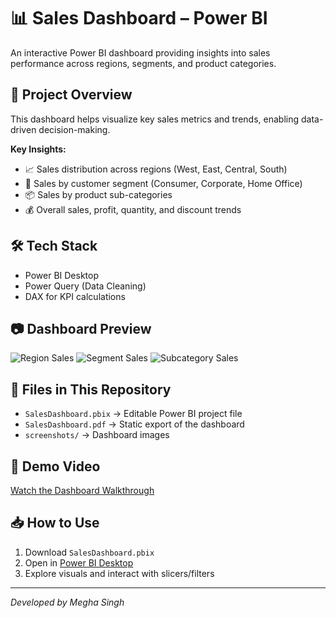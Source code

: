 # 📊 Sales Dashboard – Power BI

An interactive Power BI dashboard providing insights into sales performance across regions, segments, and product categories.

## 📌 Project Overview
This dashboard helps visualize key sales metrics and trends, enabling data-driven decision-making.

**Key Insights:**
- 📈 Sales distribution across regions (West, East, Central, South)
- 🏢 Sales by customer segment (Consumer, Corporate, Home Office)
- 📦 Sales by product sub-categories
- 💰 Overall sales, profit, quantity, and discount trends

## 🛠 Tech Stack
- Power BI Desktop
- Power Query (Data Cleaning)
- DAX for KPI calculations

## 📷 Dashboard Preview
![Region Sales](screenshots/region-sales.png)
![Segment Sales](screenshots/segment-sales.png)
![Subcategory Sales](screenshots/subcategory-sales.png)

## 📂 Files in This Repository
- `SalesDashboard.pbix` → Editable Power BI project file
- `SalesDashboard.pdf` → Static export of the dashboard
- `screenshots/` → Dashboard images

## 🎥 Demo Video
[Watch the Dashboard Walkthrough](YOUR_VIDEO_LINK)

## 📥 How to Use
1. Download `SalesDashboard.pbix`
2. Open in [Power BI Desktop](https://powerbi.microsoft.com/desktop/)
3. Explore visuals and interact with slicers/filters

---
*Developed by Megha Singh*

